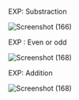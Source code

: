 EXP: Substraction

![Screenshot (166)](https://github.com/Shaiksammera/DWDM-C/assets/112576522/507d5514-a0fa-47a1-b3d4-ce0387d73d70)

EXP : Even or odd

![Screenshot (168)](https://github.com/Shaiksammera/DWDM-C/assets/112576522/95d17cd8-3207-4541-9d4a-7bd8999f747e)

EXP: Addition

![Screenshot (168)](https://github.com/Shaiksammera/DWDM-C/assets/112576522/1e760cff-de04-4c46-839c-c924c2312b15)




